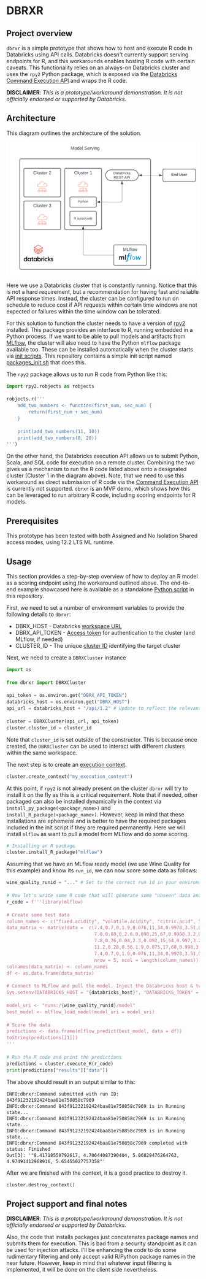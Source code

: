 # DBRXR

## Project overview

`dbrxr` is a simple prototype that shows how to host and execute R code in Databricks using API calls. Databricks doesn't currently support serving endpoints for R, and this workarounds enables hosting R code with certain caveats. This functionality relies on an always-on Databricks cluster and uses the `rpy2` Python package, which is exposed via the [Databricks Command Execution API](https://docs.databricks.com/api/workspace/commandexecution) and wraps the R code.

**DISCLAIMER**: *This is a prototype/workaround demonstration. It is not officially endorsed or supported by Databricks.*

## Architecture

This diagram outlines the architecture of the solution.

![dbrxr architecture](images/dbrxr_arch.png "High Level Architecture")

Here we use a Databricks cluster that is constantly running. Notice that this is not a hard requirement, but a recommendation for having fast and reliable API response times. Instead, the cluster can be configured to run on schedule to reduce cost if API requests within certain time windows are not expected or failures within the time window can be tolerated.

For this solution to function the cluster needs to have a version of [rpy2](https://rpy2.github.io/) installed. This package provides an interface to R, running embedded in a Python process. If we want to be able to pull models and artifacts from [MLflow](https://mlflow.org/docs/latest/index.html), the cluster will also need to have the Python `mlflow` package available too. These can be installed automatically when the cluster starts via [init scripts](https://docs.databricks.com/en/init-scripts/index.html). This repository contains a simple init script named [packages_init.sh](packages_init.sh) that does this.

The `rpy2` package allows us to run R code from Python like this:

```python
import rpy2.robjects as robjects

robjects.r('''
    add_two_numbers <- function(first_num, sec_num) {
        return(first_num + sec_num)
    }
    
    print(add_two_numbers(11, 10))
    print(add_two_numbers(8, 20))
''')
```

On the other hand, the Databricks execution API allows us to submit Python, Scala, and SQL code for execution on a remote cluster. Combining the two gives us a mechanism to run the R code listed above onto a designated cluster (Cluster 1 in the diagram above). Note, that we need to use this workaround as direct submission of R code via the [Command Execution API](https://docs.databricks.com/api/workspace/commandexecution) is currently not supported. `dbrxr` is an MVP demo, which shows how this can be leveraged to run arbitrary R code, including scoring endpoints for R models.

## Prerequisites

This prototype has been tested with both Assigned and No Isolation Shared access modes, using 12.2 LTS ML runtime.

## Usage

This section provides a step-by-step overview of how to deploy an R model as a scoring endpoint using the workaround outlined above. The end-to-end example showcased here is available as a standalone [Python script](demo.py) in this repository.

First, we need to set a number of environment variables to provide the following details to `dbrxr`:

* DBRX_HOST - Databricks [workspace URL](https://docs.databricks.com/en/workspace/workspace-details.html)
* DBRX_API_TOKEN - [Access token](https://docs.databricks.com/en/dev-tools/auth/pat.html) for authentication to the cluster (and MLflow, if needed) 
* CLUSTER_ID - The unique [cluster ID](https://docs.databricks.com/en/workspace/workspace-details.html) identifying the target cluster

Next, we need to create a `DBRXCluster` instance 

```python
import os

from dbrxr import DBRXCluster

api_token = os.environ.get("DBRX_API_TOKEN")
databricks_host = os.environ.get("DBRX_HOST")
api_url = databricks_host + "/api/1.2" # Update to reflect the relevant API version

cluster = DBRXCluster(api_url, api_token)
cluster.cluster_id = cluster_id
```

Note that `cluster_id` is set outside of the constructor. This is because once created, the `DBRXCluster` can be used to interact with different clusters within the same workspace.

The next step is to create an [execution context](https://docs.databricks.com/en/notebooks/execution-context.html).

```python
cluster.create_context("my_execution_context")
```

At this point, if `rpy2` is not already present on the cluster `dbrxr` will try to install it on the fly as this is a critical requirement. Note that if needed, other packaged can also be installed dynamically in the context via `install_py_package(<package_name>)` and `install_R_package(<package_name>)`. However, keep in mind that these installations are ephemeral and is better to have the required packages included in the init script if they are required permanently. Here we will install `mlflow` as want to pull a model from MLflow and do some scoring.

```python
# Installing an R package
cluster.install_R_package("mlflow")
```

Assuming that we have an MLflow ready model (we use Wine Quality for this example) and know its `run_id`, we can now score some data as follows:

```python
wine_quality_runid = "..." # Set to the correct run id in your environment (i.e. the one provided by wine_model.R)
    
# Now let's write some R code that will generate some "unseen" data and call the model for inference
r_code = f'''library(mlflow)

# Create some test data
column_names <- c("fixed.acidity", "volatile.acidity", "citric.acid", "residual.sugar", "chlorides", "free.sulfur.dioxide", "total.sulfur.dioxide", "density", "pH", "sulphates", "alcohol")
data_matrix <- matrix(data =  c(7.4,0.7,0,1.9,0.076,11,34,0.9978,3.51,0.56,9.4,
                                7.8,0.88,0,2.6,0.098,25,67,0.9968,3.2,0.68,9.8,
                                7.8,0.76,0.04,2.3,0.092,15,54,0.997,3.26,0.65,9.8,
                                11.2,0.28,0.56,1.9,0.075,17,60,0.998,3.16,0.58,9.8,
                                7.4,0.7,0,1.9,0.076,11,34,0.9978,3.51,0.56,9.4),
                                nrow = 5, ncol = length(column_names))
colnames(data_matrix) <- column_names
df <- as.data.frame(data_matrix)

# Connect to MLflow and pull the model. Inject the Databricks host & token for MLflow authentication
Sys.setenv(DATABRICKS_HOST = "{databricks_host}", "DATABRICKS_TOKEN" = "{api_token}")

model_uri <- "runs:/{wine_quality_runid}/model"
best_model <- mlflow_load_model(model_uri = model_uri)

# Score the data
predictions <- data.frame(mlflow_predict(best_model, data = df))          
toString(predictions[[1]])
'''

# Run the R code and print the predictions
predictions = cluster.execute_R(r_code)
print(predictions["results"]["data"])
```

The above should result in an output similar to this:

```
INFO:dbrxr:Command submitted with run ID: 843f91232192424baa81e750858c7969
INFO:dbrxr:Command 843f91232192424baa81e750858c7969 is in Running state...
INFO:dbrxr:Command 843f91232192424baa81e750858c7969 is in Running state...
INFO:dbrxr:Command 843f91232192424baa81e750858c7969 is in Running state...
INFO:dbrxr:Command 843f91232192424baa81e750858c7969 completed with status: Finished
Out[3]: '"8.41718559792617, 4.70644087390404, 5.06829476264763, 4.97491412968916, 5.65455027757358"'
```

After we are finished with the context, it is a good practice to destroy it.

```python
cluster.destroy_context()
```

## Project support and final notes

**DISCLAIMER**: *This is a prototype/workaround demonstration. It is not officially endorsed or supported by Databricks.*

Also, the code that installs packages just concatenates package names and submits them for execution. This is bad from a security standpoint as it can be used for injection attacks. I'll be enhancing the code to do some rudimentary filtering and only accept valid R/Python package names in the near future. However, keep in mind that whatever input filtering is implemented, it will be done on the client side nevertheless.